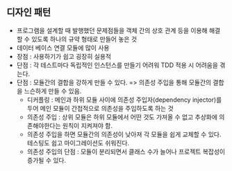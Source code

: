 ## 디자인 패턴

- 프로그램을 설계할 때 발행했던 문제점들을 객체 간의 상호 관계 등을 이용해 해결할 수 있도록 하나의 규약 형태로 만들어 놓은 것
- 데이터 베이스 연결 모듈에 많이 사용
- 장점 : 사용하기가 쉽고 굉장히 실용적
- 단점 : 각 테스트마다 독립적인 인스턴스를 만들기 어려워 TDD 적용 시 어려움을 겪는다.
- 단점 : 모듈간의 결합을 강하게 만들 수 있다. => 의존성 주입을 통해 모듈간의 결합을 느슨하게 만들 수 있음.
  - 디커플링 : 메인과 하위 모듈 사이에 의존성 주입자(dependency injector)를 두어 메인 모듈이 간접적으로 의존성을 주입하도록 하는 것
  - 의존성 주입 : 상위 모듈은 하위 모듈에서 어떤 것도 가져올 수 없고 추상화에 의존해야한다는 원칙이 지켜져야 함.
  - 의존성 주입을 하면 모듈간의 의존성이 낮아져 각 모듈을 쉽게 교체할 수 있다. 테스팅도 쉽고 마이그레이션도 쉬워진다.
  - 의존성 주입의 단점 : 모듈이 분리되면서 클래스 수가 늘어나 프로젝트 복잡성이 증가될 수 있다.
